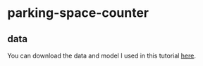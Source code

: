 # parking-space-counter

## data

You can download the data and model I used in this tutorial [here](https://drive.google.com/drive/folders/1CjEFWihRqTLNUnYRwHXxGAVwSXF2k8QC?usp=sharing).
